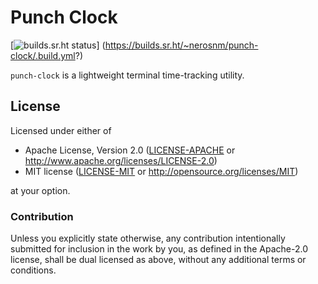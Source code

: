 # Punch Clock

[![builds.sr.ht status](https://builds.sr.ht/~nerosnm/punch-clock/.build.yml.svg)]
(https://builds.sr.ht/~nerosnm/punch-clock/.build.yml?)

`punch-clock` is a lightweight terminal time-tracking utility.

## License

Licensed under either of

- Apache License, Version 2.0 ([LICENSE-APACHE](LICENSE-APACHE) or 
  http://www.apache.org/licenses/LICENSE-2.0)
- MIT license ([LICENSE-MIT](LICENSE-MIT) or http://opensource.org/licenses/MIT)

at your option.

### Contribution

Unless you explicitly state otherwise, any contribution intentionally submitted for inclusion in the 
work by you, as defined in the Apache-2.0 license, shall be dual licensed as above, without any 
additional terms or conditions.

